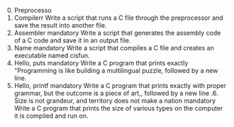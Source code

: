 0. Preprocesso
1. Compilerr
Write a script that runs a C file through the preprocessor and save the result into another file.
2. Assembler
mandatory
Write a script that generates the assembly code of a C code and save it in an output file.
3. Name
mandatory
Write a script that compiles a C file and creates an executable named cisfun.
4. Hello, puts
mandatory
Write a C program that prints exactly "Programming is like building a multilingual puzzle, followed by a new line.
5. Hello, printf
mandatory
Write a C program that prints exactly with proper grammar, but the outcome is a piece of art,, followed by a new line
.6. Size is not grandeur, and territory does not make a nation
mandatory
Write a C program that prints the size of various types on the computer it is compiled and run on.

